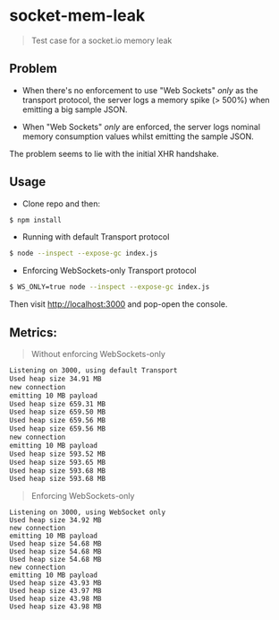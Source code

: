 # socket-mem-leak
> Test case for a socket.io memory leak

## Problem

- When there's no enforcement to use "Web Sockets" *only* as the transport
protocol, the server logs a memory spike (> 500%) when emitting a big sample
JSON.

- When "Web Sockets" *only* are enforced, the server logs
nominal memory consumption values whilst emitting the sample JSON.

The problem seems to lie with the initial XHR handshake.


## Usage

- Clone repo and then:

```bash
$ npm install
```

- Running with default Transport protocol

```bash
$ node --inspect --expose-gc index.js
```

- Enforcing WebSockets-only Transport protocol

```bash
$ WS_ONLY=true node --inspect --expose-gc index.js
```

Then visit [http://localhost:3000](http://localhost:3000) and pop-open the console.


## Metrics:

> Without enforcing WebSockets-only

```bash
Listening on 3000, using default Transport
Used heap size 34.91 MB
new connection
emitting 10 MB payload
Used heap size 659.31 MB
Used heap size 659.50 MB
Used heap size 659.56 MB
Used heap size 659.56 MB
new connection
emitting 10 MB payload
Used heap size 593.52 MB
Used heap size 593.65 MB
Used heap size 593.68 MB
Used heap size 593.68 MB

```

> Enforcing WebSockets-only

```
Listening on 3000, using WebSocket only
Used heap size 34.92 MB
new connection
emitting 10 MB payload
Used heap size 54.68 MB
Used heap size 54.68 MB
Used heap size 54.68 MB
new connection
emitting 10 MB payload
Used heap size 43.93 MB
Used heap size 43.97 MB
Used heap size 43.98 MB
Used heap size 43.98 MB
```
